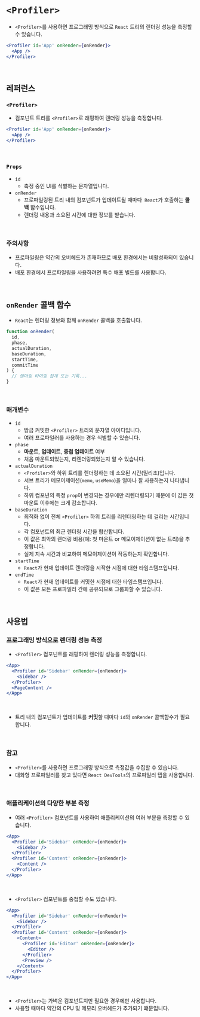 # `<Profiler>`

- `<Profiler>`를 사용하면 프로그래밍 방식으로 `React` 트리의 렌더링 성능을 측정할 수 있습니다.

```jsx
<Profiler id='App' onRender={onRender}>
  <App />
</Profiler>
```

<br>

## 레퍼런스

### `<Profiler>`

- 컴포넌트 트리를 `<Profiler>`로 래핑하여 렌더링 성능을 측정합니다.

```jsx
<Profiler id='App' onRender={onRender}>
  <App />
</Profiler>
```

<br>

### `Props`

- `id`
  - 측정 중인 UI를 식별하는 문자열입니다.
- `onRender`
  - 프로파일링된 트리 내의 컴포넌트가 업데이트될 때마다` React`가 호출하는 **콜백** 함수입니다.
  - 렌더링 내용과 소요된 시간에 대한 정보를 받습니다.

<br>

### 주의사항

- 프로파일링은 약간의 오버헤드가 존재하므로 배포 환경에서는 비활성화되어 있습니다.
- 배포 환경에서 프로파일링을 사용하려면 특수 배포 빌드를 사용합니다.

<br>

## `onRender` 콜백 함수

- `React`는 렌더링 정보와 함께 `onRender` 콜백을 호출합니다.

```jsx
function onRender(
  id,
  phase,
  actualDuration,
  baseDuration,
  startTime,
  commitTime
) {
  // 렌더링 타이밍 집계 또는 기록...
}
```

<br>

### 매개변수

- `id`
  - 방금 커밋한 `<Profiler>` 트리의 문자열 아이디입니다.
  - 여러 프로파일러를 사용하는 경우 식별할 수 있습니다.
- `phase`
  - **마운트**, **업데이트**, **중첩 업데이트** 여부
  - 처음 마운트되었는지, 리렌더링되었는지 알 수 있습니다.
- `actualDuration`
  - `<Profiler>`와 하위 트리를 렌더링하는 데 소요된 시간(밀리초)입니다.
  - 서브 트리가 메모이제이션(`memo`, `useMemo`)을 얼마나 잘 사용하는지 나타냅니다.
  - 하위 컴포넌의 특정 `prop`이 변경되는 경우에만 리렌더링되기 때문에 이 값은 첫 마운트 이후에는 크게 감소합니다.
- `baseDuration`
  - 최적화 없이 전체 `<Profiler>` 하위 트리를 리렌더링하는 데 걸리는 시간입니다.
  - 각 컴포넌트의 최근 렌더링 시간을 합산합니다.
  - 이 값은 최악의 렌더링 비용(예: 첫 마운트 or 메모이제이션이 없는 트리)을 추정합니다.
  - 실제 지속 시간과 비교하여 메모이제이션이 작동하는지 확인합니다.
- `startTime`
  - `React`가 현재 업데이트 렌더링을 시작한 시점에 대한 타임스탬프입니다.
- `endTime`
  - `React`가 현재 업데이트를 커밋한 시점에 대한 타임스탬프입니다.
  - 이 값은 모든 프로파일러 간에 공유되므로 그룹화할 수 있습니다.

<br>

## 사용법

### 프로그래밍 방식으로 렌더링 성능 측정

- `<Profiler>` 컴포넌트를 래핑하여 렌더링 성능을 측정합니다.

```jsx
<App>
  <Profiler id='Sidebar' onRender={onRender}>
    <Sidebar />
  </Profiler>
  <PageContent />
</App>
```

<br>

- 트리 내의 컴포넌트가 업데이트를 **커밋**할 때마다 `id`와 `onRender` 콜백함수가 필요합니다.

<br>

### 참고

- `<Profiler>`를 사용하면 프로그래밍 방식으로 측정값을 수집할 수 있습니다.
- 대화형 프로파일러를 찾고 있다면 `React DevTools`의 프로파일러 탭을 사용합니다.

<br>

### 애플리케이션의 다양한 부분 측정

- 여러 `<Profiler>` 컴포넌트를 사용하여 애플리케이션의 여러 부분을 측정할 수 있습니다.

```jsx
<App>
  <Profiler id='Sidebar' onRender={onRender}>
    <Sidebar />
  </Profiler>
  <Profiler id='Content' onRender={onRender}>
    <Content />
  </Profiler>
</App>
```

<br>

- `<Profiler>` 컴포넌트를 중첩할 수도 있습니다.

```jsx
<App>
  <Profiler id='Sidebar' onRender={onRender}>
    <Sidebar />
  </Profiler>
  <Profiler id='Content' onRender={onRender}>
    <Content>
      <Profiler id='Editor' onRender={onRender}>
        <Editor />
      </Profiler>
      <Preview />
    </Content>
  </Profiler>
</App>
```

<br>

- `<Profiler>`는 가벼운 컴포넌트지만 필요한 경우에만 사용합니다.
- 사용할 때마다 약간의 CPU 및 메모리 오버헤드가 추가되기 떄문입니다.
